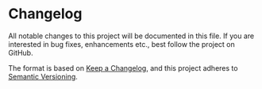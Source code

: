 # Changelog

All notable changes to this project will be documented in this file. If you are interested in bug fixes, enhancements etc., best follow the project on GitHub.

The format is based on [Keep a Changelog](https://keepachangelog.com/en/1.0.0/),
and this project adheres to [Semantic Versioning](https://semver.org/spec/v2.0.0.html).
